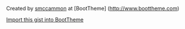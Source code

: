 Created by [smccammon](http://www.boottheme.com/#gallery?id=agtzfmJvb3R0aGVtZXIgCxIEVXNlciIWcy5kLm1jY2FtbW9uQGdtYWlsLmNvbQw) at [BootTheme] (http://www.boottheme.com)

[Import this gist into BootTheme](http://www.boottheme.com#gist)